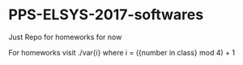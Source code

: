 # PPS-ELSYS-2017-softwares
Just Repo for homeworks for now

For homeworks visit ./var{i} where i = ({number in class} mod 4) + 1
